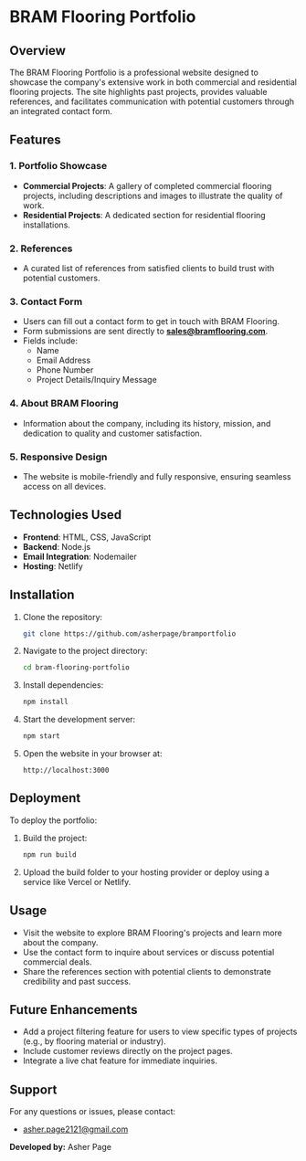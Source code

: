 # BRAM Flooring Portfolio

## Overview

The BRAM Flooring Portfolio is a professional website designed to showcase the company's extensive work in both commercial and residential flooring projects. The site highlights past projects, provides valuable references, and facilitates communication with potential customers through an integrated contact form.

## Features

### 1. **Portfolio Showcase**

- **Commercial Projects**: A gallery of completed commercial flooring projects, including descriptions and images to illustrate the quality of work.
- **Residential Projects**: A dedicated section for residential flooring installations.

### 2. **References**

- A curated list of references from satisfied clients to build trust with potential customers.

### 3. **Contact Form**

- Users can fill out a contact form to get in touch with BRAM Flooring.
- Form submissions are sent directly to **sales@bramflooring.com**.
- Fields include:
  - Name
  - Email Address
  - Phone Number
  - Project Details/Inquiry Message

### 4. **About BRAM Flooring**

- Information about the company, including its history, mission, and dedication to quality and customer satisfaction.

### 5. **Responsive Design**

- The website is mobile-friendly and fully responsive, ensuring seamless access on all devices.

## Technologies Used

- **Frontend**: HTML, CSS, JavaScript
- **Backend**: Node.js
- **Email Integration**: Nodemailer
- **Hosting**: Netlify

## Installation

1. Clone the repository:
   ```bash
   git clone https://github.com/asherpage/bramportfolio
   ```
2. Navigate to the project directory:
   ```bash
   cd bram-flooring-portfolio
   ```
3. Install dependencies:
   ```bash
   npm install
   ```
4. Start the development server:
   ```bash
   npm start
   ```
5. Open the website in your browser at:
   ```
   http://localhost:3000
   ```

## Deployment

To deploy the portfolio:

1. Build the project:
   ```bash
   npm run build
   ```
2. Upload the build folder to your hosting provider or deploy using a service like Vercel or Netlify.

## Usage

- Visit the website to explore BRAM Flooring's projects and learn more about the company.
- Use the contact form to inquire about services or discuss potential commercial deals.
- Share the references section with potential clients to demonstrate credibility and past success.

## Future Enhancements

- Add a project filtering feature for users to view specific types of projects (e.g., by flooring material or industry).
- Include customer reviews directly on the project pages.
- Integrate a live chat feature for immediate inquiries.

## Support

For any questions or issues, please contact:

- asher.page2121@gmail.com

**Developed by:** Asher Page
